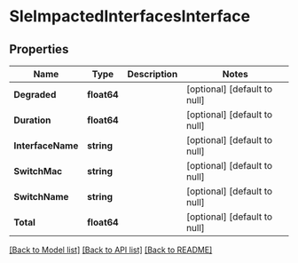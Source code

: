 # SleImpactedInterfacesInterface

## Properties
Name | Type | Description | Notes
------------ | ------------- | ------------- | -------------
**Degraded** | **float64** |  | [optional] [default to null]
**Duration** | **float64** |  | [optional] [default to null]
**InterfaceName** | **string** |  | [optional] [default to null]
**SwitchMac** | **string** |  | [optional] [default to null]
**SwitchName** | **string** |  | [optional] [default to null]
**Total** | **float64** |  | [optional] [default to null]

[[Back to Model list]](../README.md#documentation-for-models) [[Back to API list]](../README.md#documentation-for-api-endpoints) [[Back to README]](../README.md)

